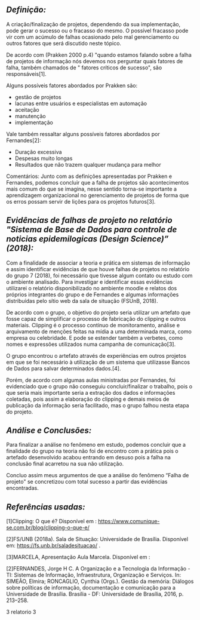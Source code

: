 


## *Definição:*


A criação/finalização de projetos, dependendo da sua implementação, pode gerar o sucesso ou o fracasso do mesmo. O possível fracasso pode vir com um acúmulo de falhas ocasionado pelo mal gerenciamento ou outros fatores que será discutido neste tópico.

De acordo com (Prakken 2000 p.4) "quando estamos falando sobre a falha de projetos de informação nós devemos nos perguntar quais fatores de falha, também chamados de " fatores críticos de sucesso", são responsáveis[1]. 

Alguns possíveis fatores abordados por Prakken são:
 - gestão de projetos
 - lacunas entre usuários e especialistas em automação
 - aceitação
 - manutenção
 - implementação
 
Vale também ressaltar alguns possíveis fatores abordados por Fernandes[2]:
 - Duração excessiva  
 - Despesas muito longas  
 - Resultados que não trazem qualquer mudança para melhor
 


Comentários: Junto com as definições apresentadas por Prakken e Fernandes, podemos concluir que a falha de projetos são acontecimentos mais comum do que se imagina, nesse sentido torna-se importante a aprendizagem organizacional no gerenciamento de projetos de forma que os erros possam servir de lições para os projetos futuros[3].




## *Evidências de falhas de projeto  no relatório "Sistema de Base de Dados para controle de noticias epidemilogicas (Design Science)” (2018):*

 Com a finalidade de associar a teoria e prática em sistemas de informação e assim identificar evidências de que houve falhas de projetos no relatório do grupo 7 (2018),  foi necessário que tivesse algum contato ou estudo com o ambiente analisado. Para investigar e identificar essas evidências utilizarei o relatório disponibilizado no ambiente moodle e relatos dos próprios integrantes do grupo e de Fernandes e algumas informações distribuídas pelo sítio web da sala de situação (FSUnB, 2018).

De acordo com o grupo, o objetivo do projeto seria utilizar um artefato que  fosse capaz de simplificar o processo de fabricação do clipping e outros materiais. Clipping é o processo contínuo de monitoramento, análise e arquivamento de menções feitas na mídia a uma determinada marca, como empresa ou celebridade. E pode se estender também a verbetes, como nomes e expressões utilizados numa campanha de comunicação[3].

O grupo encontrou o artefato através de experiências em outros projetos em que se foi necessário à utilização de um sistema que utilizasse Bancos  de Dados para salvar determinados dados.[4]. 

Porém, de acordo com algumas aulas ministradas por Fernandes, foi evidenciado que o grupo não conseguiu concluir/finalizar o trabalho, pois o que seria mais importante seria a extração dos dados e informações coletadas, pois assim a elaboração do clipping e demais meios de publicação da informação seria facilitado, mas o grupo falhou nesta etapa do projeto. 

## *Análise e Conclusões:*

Para finalizar a análise no fenômeno em estudo, podemos concluir que a finalidade do grupo na teoria não foi de encontro com a prática pois o artefado desenvolvido acabou entrando em desuso pois a falha na conclusão final acarretou na sua não utilização.

Concluo assim meus argumentos de que a análise do fenômeno “Falha de projeto" se concretizou com total sucesso a partir das evidências encontradas.

## *Referências usadas:*



[1]Clipping: O que é? Disponível em : https://www.comunique-se.com.br/blog/clipping-o-que-e/

 [2]FS/UNB (2018a). Sala de Situação: Universidade de Brasília. Disponível em: https://fs.unb.br/saladesituacao/ . 
 
[3]MARCELA, Apresentação Aula Marcela. Disponível em : 

[2]FERNANDES, Jorge H C. A Organização e a Tecnologia da Informação - TI: Sistemas de Informação, Infraestrutura, Organização e Serviços. In: SIMEÃO, Elmira; RONCAGLIO, Cynthia (Orgs.). Gestão da memória:  Diálogos sobre políticas de informação, documentação e comunicação para a Universidade de Brasília. Brasília - DF: Universidade de Brasília, 2016, p. 213–258. 

 3 relatorio
3
<!--stackedit_data:
eyJoaXN0b3J5IjpbMTYyMzAzODkxLDE5NjYxNDgxMTMsLTY2Mz
IxMjQyNSwxNjg0NzU5MjkzLDEzODQ1MzEyNDMsMTQxMjQxMDU5
Nyw2NjQxODA1MTBdfQ==
-->